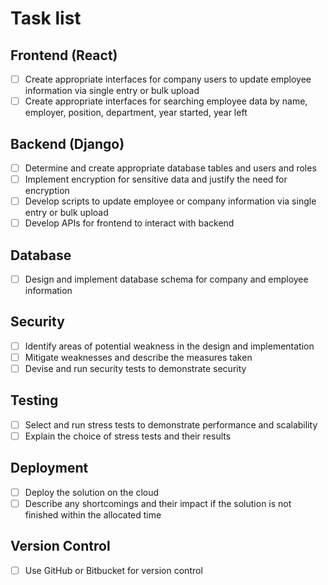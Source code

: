 # Task list

## Frontend (React)

- [ ] Create appropriate interfaces for company users to update employee information via single entry or bulk upload
- [ ] Create appropriate interfaces for searching employee data by name, employer, position, department, year started, year left

## Backend (Django)

- [ ] Determine and create appropriate database tables and users and roles
- [ ] Implement encryption for sensitive data and justify the need for encryption
- [ ] Develop scripts to update employee or company information via single entry or bulk upload
- [ ] Develop APIs for frontend to interact with backend

## Database

- [ ] Design and implement database schema for company and employee information

## Security

- [ ] Identify areas of potential weakness in the design and implementation
- [ ] Mitigate weaknesses and describe the measures taken
- [ ] Devise and run security tests to demonstrate security

## Testing

- [ ] Select and run stress tests to demonstrate performance and scalability
- [ ] Explain the choice of stress tests and their results

## Deployment

- [ ] Deploy the solution on the cloud
- [ ] Describe any shortcomings and their impact if the solution is not finished within the allocated time

## Version Control

- [ ] Use GitHub or Bitbucket for version control
